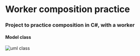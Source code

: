 # Worker composition practice
### Project to practice composition in C#, with a worker

#### Model class
![uml class](WorkerApp/img/uml-worker.png)